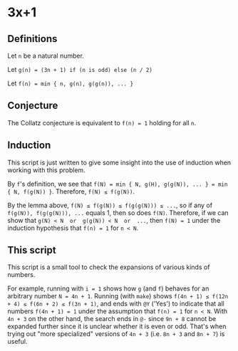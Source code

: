 # 3x+1

## Definitions

Let `n` be a natural number.

Let `g(n) = (3n + 1) if (n is odd) else (n / 2)`

Let `f(n) = min { n, g(n), g(g(n)), ... }`

## Conjecture

The Collatz conjecture is equivalent to `f(n) = 1` holding for all `n`.

## Induction

This script is just written to give some insight into the use of induction when working with this problem.

By `f`'s definition, we see that `f(N) = min { N, g(H), g(g(N)), ... } = min { N, f(g(N)) }`. Therefore, `f(N) ≤ f(g(N))`.

By the lemma above, `f(N) ≤ f(g(N)) ≤ f(g(g(N))) ≤ ...`, so if any of `f(g(N)), f(g(g(N))), ...` equals 1, then so does `f(N)`. Therefore, if we can show that `g(N) < N  or  g(g(N)) < N  or  ...`, then `f(N) = 1` under the induction hypothesis that `f(n) = 1` for `n < N`.

## This script

This script is a small tool to check the expansions of various kinds of numbers.

For example, running with `i = 1` shows how `g` (and `f`) behaves for an arbitrary number `N = 4n + 1`.
Running (with `make`) shows `f(4n + 1) ≤ f(12n + 4) ≤ f(6n + 2) ≤ f(3n + 1)`, and ends with `@Y` ('Yes') to indicate that all numbers `f(4n + 1) = 1` under the assumption that `f(n) = 1` for `n < N`. With `4n + 3` on the other hand, the search ends in `@-` since `9n + 8` cannot be expanded further since it is unclear whether it is even or odd. That's when trying out "more specialized" versions of `4n + 3` (i.e. `8n + 3` and `8n + 7`) is useful.
